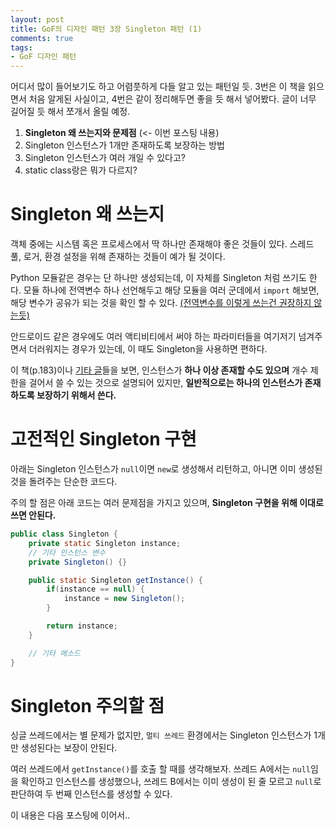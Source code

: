 ```yaml
---
layout: post
title: GoF의 디자인 패턴 3장 Singleton 패턴 (1)
comments: true
tags:
- GoF 디자인 패턴
---
```


어디서 많이 들어보기도 하고 어렴풋하게 다들 알고 있는 패턴일 듯. 3번은 이 책을 읽으면서 처음 알게된 사실이고, 4번은 같이 정리해두면 좋을 듯 해서 넣어봤다. 글이 너무 길어질 듯 해서 쪼개서 올릴 예정.     

1. **Singleton 왜 쓰는지와 문제점** (<- 이번 포스팅 내용)
2. Singleton 인스턴스가 1개만 존재하도록 보장하는 방법
3. Singleton 인스턴스가 여러 개일 수 있다고?
4. static class랑은 뭐가 다르지?


# Singleton 왜 쓰는지
객체 중에는 시스템 혹은 프로세스에서 딱 하나만 존재해야 좋은 것들이 있다. 스레드 풀, 로거, 환경 설정을 위해 존재하는 것들이 예가 될 것이다.     

Python 모듈같은 경우는 단 하나만 생성되는데, 이 자체를 Singleton 처럼 쓰기도 한다. 모듈 하나에 전역변수 하나 선언해두고 해당 모듈을 여러 군데에서 `import` 해보면, 해당 변수가 공유가 되는 것을 확인 할 수 있다. [(전역변수를 이렇게 쓰는건 권장하지 않는듯)](https://umbum.tistory.com/176)     

안드로이드 같은 경우에도 여러 액티비티에서 써야 하는 파라미터들을 여기저기 넘겨주면서 더러워지는 경우가 있는데, 이 때도 Singleton을 사용하면 편하다.     

이 책(p.183)이나 [기타 글](https://stackoverflow.com/a/48526534)들을 보면, 인스턴스가 **하나 이상 존재할 수도 있으며** 개수 제한을 걸어서 쓸 수 있는 것으로 설명되어 있지만, **일반적으로는 하나의 인스턴스가 존재하도록 보장하기 위해서 쓴다.**     


# 고전적인 Singleton 구현

아래는 Singleton 인스턴스가 `null`이면 `new`로 생성해서 리턴하고, 아니면 이미 생성된 것을 돌려주는 단순한 코드다.     

주의 할 점은 아래 코드는 여러 문제점을 가지고 있으며, **Singleton 구현을 위해 이대로 쓰면 안된다.**     

``` java
public class Singleton {
    private static Singleton instance;
    // 기타 인스턴스 변수
    private Singleton() {}

    public static Singleton getInstance() {
        if(instance == null) {
            instance = new Singleton();
        }

        return instance;
    }

    // 기타 메소드
}
```

# Singleton 주의할 점
싱글 쓰레드에서는 별 문제가 없지만, `멀티 쓰레드` 환경에서는 Singleton 인스턴스가 1개만 생성된다는 보장이 안된다.     

여러 쓰레드에서 `getInstance()`를 호출 할 때를 생각해보자. 쓰레드 A에서는 `null`임을 확인하고 인스턴스를 생성했으나, 쓰레드 B에서는 이미 생성이 된 줄 모르고 `null`로 판단하여 두 번째 인스턴스를 생성할 수 있다.     

이 내용은 다음 포스팅에 이어서..     
